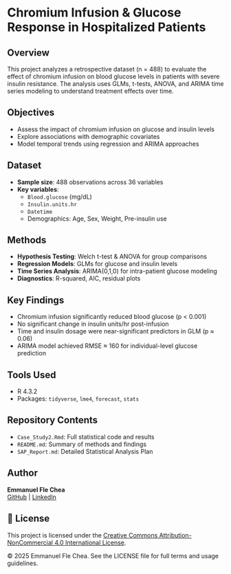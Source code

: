 # Chromium Infusion & Glucose Response in Hospitalized Patients

## Overview
This project analyzes a retrospective dataset (n = 488) to evaluate the effect of chromium infusion on blood glucose levels in patients with severe insulin resistance. The analysis uses GLMs, t-tests, ANOVA, and ARIMA time series modeling to understand treatment effects over time.

## Objectives
- Assess the impact of chromium infusion on glucose and insulin levels
- Explore associations with demographic covariates
- Model temporal trends using regression and ARIMA approaches

## Dataset
- **Sample size**: 488 observations across 36 variables
- **Key variables**:
  - `Blood.glucose` (mg/dL)
  - `Insulin.units.hr`
  - `Datetime`
  - Demographics: Age, Sex, Weight, Pre-insulin use

## Methods
- **Hypothesis Testing**: Welch t-test & ANOVA for group comparisons
- **Regression Models**: GLMs for glucose and insulin levels
- **Time Series Analysis**: ARIMA(0,1,0) for intra-patient glucose modeling
- **Diagnostics**: R-squared, AIC, residual plots

## Key Findings
- Chromium infusion significantly reduced blood glucose (p < 0.001)
- No significant change in insulin units/hr post-infusion
- Time and insulin dosage were near-significant predictors in GLM (p ≈ 0.06)
- ARIMA model achieved RMSE ≈ 160 for individual-level glucose prediction

## Tools Used
- R 4.3.2
- Packages: `tidyverse`, `lme4`, `forecast`, `stats`

## Repository Contents
- `Case_Study2.Rmd`: Full statistical code and results
- `README.md`: Summary of methods and findings
- `SAP_Report.md`: Detailed Statistical Analysis Plan

## Author
**Emmanuel Fle Chea**  
[GitHub](https://github.com/efchea1) | [LinkedIn](https://linkedin.com/in/emmanuel-fle-chea)

## 📄 License

This project is licensed under the [Creative Commons Attribution-NonCommercial 4.0 International License](https://creativecommons.org/licenses/by-nc/4.0/).

© 2025 Emmanuel Fle Chea. See the LICENSE file for full terms and usage guidelines.

